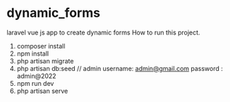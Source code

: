 # dynamic_forms
laravel vue js app to create dynamic forms
How to run this project.
1. composer install
2. npm install
3. php artisan migrate
4. php artisan db:seed   // admin username: admin@gmail.com password : admin@2022
5. npm run dev
6. php artisan serve
